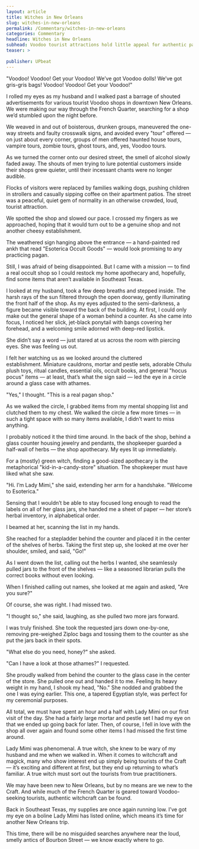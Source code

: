 ```yaml
---
layout: article
title: Witches in New Orleans
slug: witches-in-new-orleans
permalink: /Commentary/witches-in-new-orleans
categories: Commentary
headline: Witches in New Orleans
subhead: Voodoo tourist attractions hold little appeal for authentic pagans, Craft practitioners
teaser: >
  
publisher: UPbeat
---
```


"Voodoo\! Voodoo\! Get your Voodoo\! We’ve got Voodoo dolls\! We’ve got gris-gris bags\! Voodoo\! Voodoo\! Get your Voodoo\!"

I rolled my eyes as my husband and I walked past a barrage of shouted advertisements for various tourist Voodoo shops in downtown New Orleans. We were making our way through the French Quarter, searching for a shop we’d stumbled upon the night before.

We weaved in and out of boisterous, drunken groups, maneuvered the one-way streets and faulty crosswalk signs, and avoided every "tour" offered — on just about every corner, groups of men offered haunted house tours, vampire tours, zombie tours, ghost tours, and, yes, Voodoo tours.

As we turned the corner onto our desired street, the smell of alcohol slowly faded away. The shouts of men trying to lure potential customers inside their shops grew quieter, until their incessant chants were no longer audible.

Flocks of visitors were replaced by families walking dogs, pushing children in strollers and casually sipping coffee on their apartment patios. The street was a peaceful, quiet gem of normality in an otherwise crowded, loud, tourist attraction.

We spotted the shop and slowed our pace. I crossed my fingers as we approached, hoping that it would turn out to be a genuine shop and not another cheesy establishment.

The weathered sign hanging above the entrance — a hand-painted red ankh that read "Esoterica Occult Goods" — would look promising to any practicing pagan. 

Still, I was afraid of being disappointed. But I came with a mission — to find a real occult shop so I could restock my home apothecary and, hopefully, find some items that aren’t available in Southeast Texas.

I looked at my husband, took a few deep breaths and stepped inside. The harsh rays of the sun filtered through the open doorway, gently illuminating the front half of the shop. As my eyes adjusted to the semi-darkness, a figure became visible toward the back of the building. At first, I could only make out the general shape of a woman behind a counter. As she came into focus, I noticed her slick, jet-black ponytail with bangs covering her forehead, and a welcoming smile adorned with deep-red lipstick.

She didn’t say a word — just stared at us across the room with piercing eyes. She was feeling us out.

I felt her watching us as we looked around the cluttered establishment. Miniature cauldrons, mortar and pestle sets, adorable Cthulu plush toys, ritual candles, essential oils, occult books, and general "hocus pocus" items — at least, that’s what the sign said — led the eye in a circle around a glass case with athames.

"Yes," I thought. "This is a real pagan shop."

As we walked the circle, I grabbed items from my mental shopping list and clutched them to my chest. We walked the circle a few more times — in such a tight space with so many items available, I didn’t want to miss anything.

I probably noticed it the third time around. In the back of the shop, behind a glass counter housing jewelry and pendants, the shopkeeper guarded a half-wall of herbs — the shop apothecary. My eyes lit up immediately.

For a \(mostly\) green witch, finding a good-sized apothecary is the metaphorical "kid-in-a-candy-store" situation. The shopkeeper must have liked what she saw.

"Hi. I’m Lady Mimi," she said, extending her arm for a handshake. "Welcome to Esoterica."

Sensing that I wouldn’t be able to stay focused long enough to read the labels on all of her glass jars, she handed me a sheet of paper — her store’s herbal inventory, in alphabetical order.

I beamed at her, scanning the list in my hands.

She reached for a stepladder behind the counter and placed it in the center of the shelves of herbs. Taking the first step up, she looked at me over her shoulder, smiled, and said, "Go\!"

As I went down the list, calling out the herbs I wanted, she seamlessly pulled jars to the front of the shelves — like a seasoned librarian pulls the correct books without even looking.

When I finished calling out names, she looked at me again and asked, "Are you sure?"

Of course, she was right. I had missed two.

"I thought so," she said, laughing, as she pulled two more jars forward.

I was truly finished. She took the requested jars down one-by-one, removing pre-weighed Ziploc bags and tossing them to the counter as she put the jars back in their spots.

"What else do you need, honey?" she asked.

"Can I have a look at those athames?" I requested.

She proudly walked from behind the counter to the glass case in the center of the store. She pulled one out and handed it to me. Feeling its heavy weight in my hand, I shook my head, "No." She nodded and grabbed the one I was eying earlier. This one, a tapered Egyptian style, was perfect for my ceremonial purposes.

All total, we must have spent an hour and a half with Lady Mimi on our first visit of the day. She had a fairly large mortar and pestle set I had my eye on that we ended up going back for later. Then, of course, I fell in love with the shop all over again and found some other items I had missed the first time around.

Lady Mimi was phenomenal. A true witch, she knew to be wary of my husband and me when we walked in. When it comes to witchcraft and magick, many who show interest end up simply being tourists of the Craft — it’s exciting and different at first, but they end up returning to what’s familiar. A true witch must sort out the tourists from true practitioners.

We may have been new to New Orleans, but by no means are we new to the Craft. And while much of the French Quarter is geared toward Voodoo-seeking tourists, authentic witchcraft can be found.

Back in Southeast Texas, my supplies are once again running low. I’ve got my eye on a boline Lady Mimi has listed online, which means it’s time for another New Orleans trip.

This time, there will be no misguided searches anywhere near the loud, smelly antics of Bourbon Street — we know exactly where to go.


